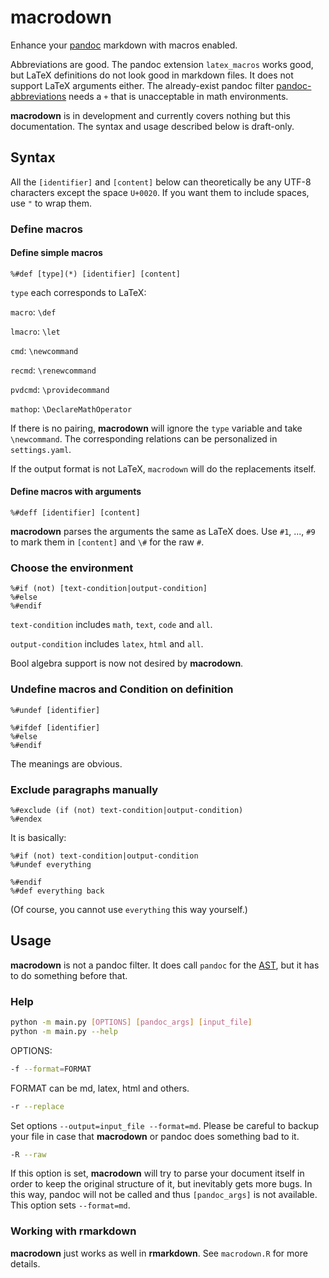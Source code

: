 
# macrodown

Enhance your [pandoc](https://pandoc.org) markdown with macros enabled. 

Abbreviations are good. The pandoc extension `latex_macros` works good, but LaTeX definitions do not look good in markdown files. It does not support LaTeX arguments either. The already-exist pandoc filter [pandoc-abbreviations](https://github.com/scokobro/pandoc-abbreviations) needs a `+` that is unacceptable in math environments.

**macrodown** is in development and currently covers nothing but this documentation. The syntax and usage described below is draft-only.

## Syntax

All the `[identifier]` and `[content]` below can theoretically be any UTF-8 characters except the space `U+0020`. If you want them to include spaces, use `"` to wrap them.

### Define macros

#### Define simple macros

```
%#def [type](*) [identifier] [content]
```

`type` each corresponds to LaTeX:

`macro`: `\def`

`lmacro`: `\let`

`cmd`: `\newcommand`

`recmd`: `\renewcommand`

`pvdcmd`: `\providecommand`

`mathop`: `\DeclareMathOperator`

If there is no pairing, **macrodown** will ignore the `type` variable and take `\newcommand`. The corresponding relations can be personalized in `settings.yaml`.

If the output format is not LaTeX, `macrodown` will do the replacements itself.

#### Define macros with arguments

```
%#deff [identifier] [content]
```

**macrodown** parses the arguments the same as LaTeX does. Use `#1`, ..., `#9` to mark them in `[content]` and `\#` for the raw `#`.

### Choose the environment

```
%#if (not) [text-condition|output-condition]
%#else
%#endif
```

`text-condition` includes `math`, `text`, `code` and `all`.

`output-condition` includes `latex`, `html` and `all`. 

Bool algebra support is now not desired by **macrodown**.

### Undefine macros and Condition on definition

```
%#undef [identifier]
```

```
%#ifdef [identifier]
%#else
%#endif
```

The meanings are obvious.

### Exclude paragraphs manually

```
%#exclude (if (not) text-condition|output-condition)
%#endex
```

It is basically:

```
%#if (not) text-condition|output-condition
%#undef everything

%#endif
%#def everything back
```

(Of course, you cannot use `everything` this way yourself.)

## Usage

**macrodown** is not a pandoc filter. It does call `pandoc` for the [AST](https://pandoc.org/filters.html), but it has to do something before that.

### Help

```bash
python -m main.py [OPTIONS] [pandoc_args] [input_file]
python -m main.py --help
```

OPTIONS:

```bash
-f --format=FORMAT
```
FORMAT can be md, latex, html and others.

```bash
-r --replace
```
Set options `--output=input_file --format=md`. Please be careful to backup your file in case that **macrodown** or pandoc does something bad to it.

```bash
-R --raw
```

If this option is set, **macrodown** will try to parse your document itself in order to keep the original structure of it, but inevitably gets more bugs. In this way, pandoc will not be called and thus `[pandoc_args]` is not available. This option sets `--format=md`.

### Working with rmarkdown

**macrodown** just works as well in **rmarkdown**. See `macrodown.R` for more details.
